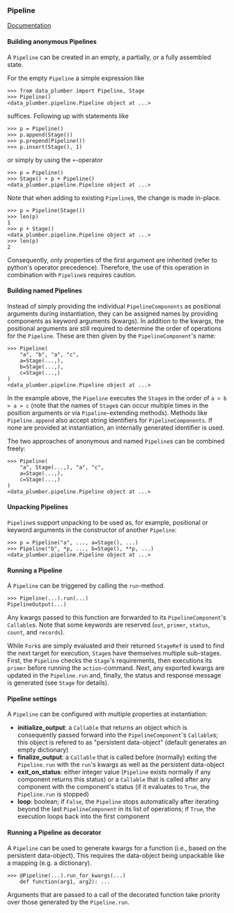### Pipeline

[Documentation](../README.md#documentation)

#### Building anonymous Pipelines

A `Pipeline` can be created in an empty, a partially, or a fully assembled state.

For the empty `Pipeline` a simple expression like
```
>>> from data_plumber import Pipeline, Stage
>>> Pipeline()
<data_plumber.pipeline.Pipeline object at ...>
```
suffices. Following up with statements like
```
>>> p = Pipeline()
>>> p.append(Stage())
>>> p.prepend(Pipeline())
>>> p.insert(Stage(), 1)
```
or simply by using the `+`-operator
```
>>> p = Pipeline()
>>> Stage() + p + Pipeline()
<data_plumber.pipeline.Pipeline object at ...>
```
Note that when adding to existing `Pipeline`s, the change is made in-place.
```
>>> p = Pipeline(Stage())
>>> len(p)
1
>>> p + Stage()
<data_plumber.pipeline.Pipeline object at ...>
>>> len(p)
2
```
Consequently, only properties of the first argument are inherited (refer to python's operator precedence). Therefore, the use of this operation in combination with `Pipeline`s requires caution.

#### Building named Pipelines
Instead of simply providing the individual `PipelineComponents` as positional arguments during instantiation, they can be assigned names by providing components as keyword arguments (kwargs). In addition to the kwargs, the positional arguments are still required to determine the order of operations for the `Pipeline`. These are then given by the `PipelineComponent`'s name:
```
>>> Pipeline(
    "a", "b", "a", "c",
    a=Stage(...,),
    b=Stage(...,),
    c=Stage(...,)
)
<data_plumber.pipeline.Pipeline object at ...>
```
In the example above, the `Pipeline` executes the `Stage`s in the order of `a > b > a > c` (note that the names of `Stage`s can occur multiple times in the position arguments or via `Pipeline`-extending methods).
Methods like `Pipeline.append` also accept string identifiers for `PipelineComponents`. If none are provided at instantiation, an internally generated identifier is used.

The two approaches of anonymous and named `Pipeline`s can be combined freely:
```
>>> Pipeline(
    "a", Stage(...,), "a", "c",
    a=Stage(...,),
    c=Stage(...,)
)
<data_plumber.pipeline.Pipeline object at ...>
```

#### Unpacking Pipelines
`Pipeline`s support unpacking to be used as, for example, positional or keyword arguments in the constructor of another `Pipeline`:
```
>>> p = Pipeline("a", ..., a=Stage(), ...)
>>> Pipeline("b", *p, ..., b=Stage(), **p, ...)
<data_plumber.pipeline.Pipeline object at ...>
```

#### Running a Pipeline
A `Pipeline` can be triggered by calling the `run`-method.
```
>>> Pipeline(...).run(...)
PipelineOutput(...)
```
Any kwargs passed to this function are forwarded to its `PipelineComponent`'s `Callable`s. Note that some keywords are reserved (`out`, `primer`, `status`, `count`, and `records`).

While `Fork`s are simply evaluated and their returned `StageRef` is used to find the next target for execution, `Stage`s have themselves multiple sub-stages. First, the `Pipeline` checks the `Stage`'s requirements, then executions its `primer` before running the `action`-command. Next, any exported kwargs are updated in the `Pipeline.run` and, finally, the status and response message is generated (see `Stage` for details).

#### Pipeline settings
A `Pipeline` can be configured with multiple properties at instantiation:
* **initialize_output**: a `Callable` that returns an object which is consequently passed forward into the `PipelineComponent`'s `Callable`s; this object is refered to as "persistent data-object" (default generates an empty dictionary)
* **finalize_output**: a `Callable` that is called before (normally) exiting the `Pipeline.run` with the `run`'s kwargs as well as the persistent data-object
* **exit_on_status**: either integer value (`Pipeline` exists normally if any component returns this status) or a `Callable` that is called after any component with the component's status (if it evaluates to `True`, the `Pipeline.run` is stopped)
* **loop**: boolean; if `False`, the `Pipeline` stops automatically after iterating beyond the last `PipelineComponent` in its list of operations; if `True`, the execution loops back into the first component

#### Running a Pipeline as decorator
A `Pipeline` can be used to generate kwargs for a function (i.e., based on the persistent data-object). This requires the data-object being unpackable like a mapping (e.g. a dictionary).
```
>>> @Pipeline(...).run_for_kwargs(...)
    def function(arg1, arg2): ...
```
Arguments that are passed to a call of the decorated function take priority over those generated by the `Pipeline.run`.
